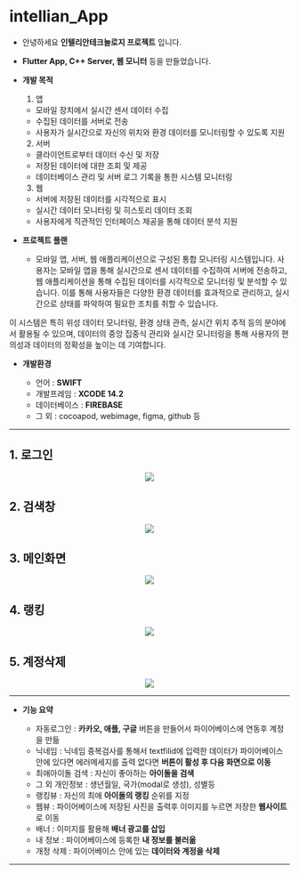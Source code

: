 # intellian_App

* 안녕하세요 __인텔리안테크놀로지 프로젝트__ 입니다.   
* __Flutter App, C++ Server, 웹 모니터__ 등을 만들었습니다.

* __개발 목적__
  1. 앱
    * 모바일 장치에서 실시간 센서 데이터 수집
    * 수집된 데이터를 서버로 전송
    * 사용자가 실시간으로 자신의 위치와 환경 데이터를 모니터링할 수 있도록 지원
  2. 서버
    * 클라이언트로부터 데이터 수신 및 저장
    * 저장된 데이터에 대한 조회 및 제공
    * 데이터베이스 관리 및 서버 로그 기록을 통한 시스템 모니터링
  3. 웹
    * 서버에 저장된 데이터를 시각적으로 표시
    * 실시간 데이터 모니터링 및 히스토리 데이터 조회
    * 사용자에게 직관적인 인터페이스 제공을 통해 데이터 분석 지원

* __프로젝트 플랜__
  * 모바일 앱, 서버, 웹 애플리케이션으로 구성된 통합 모니터링 시스템입니다. 사용자는 모바일 앱을 통해 실시간으로 센서 데이터를 수집하여 서버에 전송하고, 웹 애플리케이션을 통해 수집된 데이터를 시각적으로 모니터링 및 분석할 수 있습니다. 이를 통해 사용자들은 다양한 환경 데이터를 효과적으로 관리하고, 실시간으로 상태를 파악하여 필요한 조치를 취할 수 있습니다.

이 시스템은 특히 위성 데이터 모니터링, 환경 상태 관측, 실시간 위치 추적 등의 분야에서 활용될 수 있으며, 데이터의 중앙 집중식 관리와 실시간 모니터링을 통해 사용자의 편의성과 데이터의 정확성을 높이는 데 기여합니다.

* __개발환경__
   
  * 언어 : __SWIFT__
  * 개발프레임 : __XCODE 14.2__
  * 데이터베이스 : __FIREBASE__
  * 그 외 : cocoapod, webimage, figma, github 등
--------------------------------

 ## 1. 로그인


<p align="center" />
    <img src="https://user-images.githubusercontent.com/76840242/210713216-7152f2e8-9b42-4e69-974f-5a244a1f6b91.gif"/>
    
</p> 

## 2. 검색창


<p align="center" />
    <img src="https://user-images.githubusercontent.com/76840242/210714254-9d945606-bb88-499a-9453-1776c8b46be0.gif"/>
</p> 


## 3. 메인화면


<p align="center" />
    <img src="https://user-images.githubusercontent.com/76840242/210716830-7780653a-7424-41a4-b6d4-fda10b0578cb.gif"/>
</p> 



## 4. 랭킹

<p align="center" />
    <img src="https://user-images.githubusercontent.com/76840242/210717179-55d932b2-d754-44bd-a7c5-4f57e01cfe73.gif"/>
</p> 

## 5. 계정삭제

<p align="center" />
    <img src="https://user-images.githubusercontent.com/76840242/210717407-4680bfd9-73d7-4cb1-887f-924d32a883ea.gif"/>
</p> 

----------------------------------------

* __기능 요약__

  * 자동로그인 : __카카오, 애플, 구글__ 버튼을 만들어서 파이어베이스에 연동후 계정을 만듦
  * 닉네임 : 닉네임 중복검사를 통해서 textfilid에 입력한 데이터가 파이어베이스 안에 있다면 에러메세지를 출력 없다면 __버튼이 활성 후 다음 화면으로 이동__
  * 최애아이돌 검색 : 자신이 좋아하는 __아이돌을 검색__ 
  * 그 외 개인정보 : 생년월일, 국가(modal로 생성), 성별등
  * 랭킹뷰 : 자신의 최애 __아이돌의 랭킹__ 순위를 지정
  * 웹뷰 : 파이어베이스에 저장된 사진을 출력후 이미지를 누르면 저장한 __웹사이트__ 로 이동
  * 배너 : 이미지를 활용해 __배너 광고를 삽입__
  * 내 정보 : 파이어베이스에 등록한 __내 정보를 불러옮__
  * 개정 삭제 : 파이어베이스 안에 있는 __데이터와 계정을 삭제__

-----------------------------------------

  


